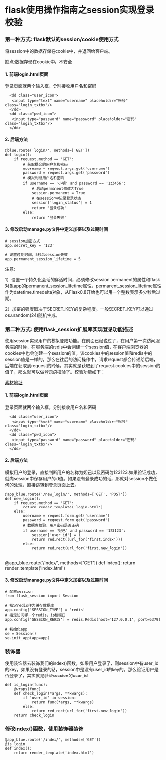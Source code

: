 

# flask使用操作指南之session实现登录校验

### 第一种方式: flask默认的session/cookie使用方式

将session中的数据存储在cookie中，并返回给客户端。

缺点:数据存储在cookie中，不安全

#### 1. 前端login.html页面

登录页面就两个输入框，分别接收用户名和密码

	  <dd class="user_icon">
	   <input type="text" name="username" placeholder="账号" class="login_txtbx"/>
	  </dd>
	  <dd class="pwd_icon">
	   <input type="password" name="password" placeholder="密码" class="login_txtbx"/>
	  </dd>

#### 2. 后端方法

	@blue.route('login/', methods=['GET'])
	def login():
	    if request.method == 'GET':
	        # 获取提交的用户名和密码
	        username = request.args.get('username')
	        password = request.args.get('password')
	        # 模拟判断用户名和密码
	        if username == '小明' and password == '123456':
	            # 启动permanent修改为True
	            session.permanent = True
	            # 在session中记录登录状态
	            session['login_status'] = 1
	            return '登录成功'
	        else:
	            return '登录失败'

#### 3. 修改启动manage.py文件中定义加密以及过期时间

	# session加密方式
	app.secret_key = '123'
	
	# 设置过期时间，5秒后session失效
	app.permanent_session_lifetime = 5

注意:

1）设置一个持久化会话的存活时间，必须修改session.permanent的属性和flask对象app的permanent\_session\_lifetime属性，permanent\_session\_lifetime属性作为datetime.timedelta对象，从Flask0.8开始也可以用一个整数表示多少秒后过期。

2）加密的强度取决于SECRET\_KEY的复杂程度。一般SECRET_KEY可以通过os.urandom(24)随机生成。


### 第二种方式: 使用flask_session扩展库实现登录功能描述

使用session实现用户的模拟登陆功能。在前面已经说过了，在用户第一次访问服务端的时候，在服务端的redis中会创建一个session值，在客户端浏览器的cookies中也会创建一个session的值。该cookies中的session值和redis中的session值是一样的，那么在往后的访问操作中，请求request都会传递给后端，后端在获取到request的时候，其实就是获取到了request.cookies中的session的值了，那么就可以做登录的校验了。校验功能如下：

[素材地址](../code/第二天素材)

#### 1. 前端login.html页面

登录页面就两个输入框，分别接收用户名和密码

	  <dd class="user_icon">
	   <input type="text" name="username" placeholder="账号" class="login_txtbx"/>
	  </dd>
	  <dd class="pwd_icon">
	   <input type="password" name="password" placeholder="密码" class="login_txtbx"/>
	  </dd>


#### 2. 后端方法

模拟用户的登录，直接判断用户的名称为妲己以及密码为123123.如果验证成功，就向session中保存用户的id值。如果没有登录成功的话，那就对session不做任何的处理，直接跳转到登录页面上去。

	@app_blue.route('/new_login/', methods=['GET', 'POST'])
	def new_login():
	    if request.method == 'GET':
	        return render_template('login.html')
	    else:
	        username = request.form.get('username')
	        password = request.form.get('password')
	        # 数据库校验，用户密码是否正确
	        if username == '妲己' and password == '123123':
	            session['user_id'] = 1
	            return redirect((url_for('first.index')))
	        else:
	            return redirect(url_for('first.new_login'))


​	
	@app_blue.route('/index/', methods=['GET'])
	def index():
	    return render_template('index.html')

#### 3. 修改启动manage.py文件中定义加密以及过期时间

	# 配置session
	from flask_session import Session	
	
	# 指定redis作为缓存数据库
	app.config['SESSION_TYPE'] = 'redis'
	# 指定访问哪一个redis，ip和端口
	app.config['SESSION_REDIS'] = redis.Redis(host='127.0.0.1', port=6379)
	
	# 初始化app
	se = Session()
	se.init_app(app=app)

### 装饰器

使用装饰器去装饰我们的index()函数，如果用户登录了，则session中有user_id的key，如果没有登录的话，session中是没有user_id的key的。那么验证用户是否登录了，其实就是验证session的user_id

	def is_login(func):
	    @wraps(func)
	    def check_login(*args, **kwargs):
	        if 'user_id' in session:
	            return func(*args, **kwargs)
	        else:
	            return redirect(url_for('first.new_login'))
	    return check_login

### 修改index()函数，使用装饰器装饰

	@app_blue.route('/index/', methods=['GET'])
	@is_login
	def index():
	    return render_template('index.html')